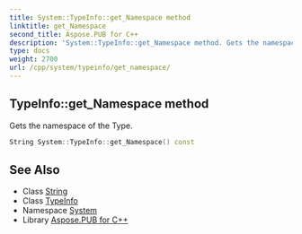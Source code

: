 ```yaml
---
title: System::TypeInfo::get_Namespace method
linktitle: get_Namespace
second_title: Aspose.PUB for C++
description: 'System::TypeInfo::get_Namespace method. Gets the namespace of the Type in C++.'
type: docs
weight: 2700
url: /cpp/system/typeinfo/get_namespace/
---
```

## TypeInfo::get_Namespace method


Gets the namespace of the Type.

```cpp
String System::TypeInfo::get_Namespace() const
```

## See Also

* Class [String](../../string/)
* Class [TypeInfo](../)
* Namespace [System](../../)
* Library [Aspose.PUB for C++](../../../)
